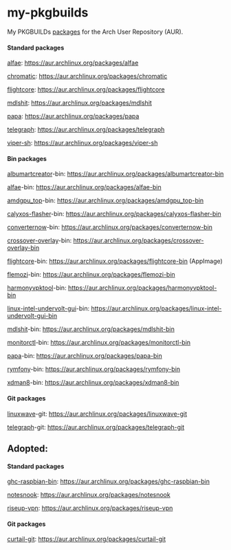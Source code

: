 # my-pkgbuilds
My PKGBUILDs [packages](https://aur.archlinux.org/packages?K=begin-theadventu&SeB=m) for the Arch User Repository (AUR).

#### Standard packages
[alfae](https://github.com/suchmememanyskill/Alfae): https://aur.archlinux.org/packages/alfae

[chromatic](https://github.com/nate-xyz/chromatic): https://aur.archlinux.org/packages/chromatic

[flightcore](https://github.com/R2NorthstarTools/FlightCore): https://aur.archlinux.org/packages/flightcore

[mdlshit](https://github.com/headassbtw/mdlshit): https://aur.archlinux.org/packages/mdlshit

[papa](https://github.com/AnActualEmerald/papa): https://aur.archlinux.org/packages/papa

[telegraph](https://github.com/fkinoshita/Telegraph): https://aur.archlinux.org/packages/telegraph

[viper-sh](https://github.com/0neGal/viper-sh): https://aur.archlinux.org/packages/viper-sh

#### Bin packages
[albumartcreator](https://github.com/0neGal/albumArtCreator)-bin: https://aur.archlinux.org/packages/albumartcreator-bin

[alfae](https://github.com/suchmememanyskill/Alfae)-bin: https://aur.archlinux.org/packages/alfae-bin

[amdgpu_top](https://github.com/Umio-Yasuno/amdgpu_top)-bin: https://aur.archlinux.org/packages/amdgpu_top-bin

[calyxos-flasher](https://gitlab.com/CalyxOS/device-flasher)-bin: https://aur.archlinux.org/packages/calyxos-flasher-bin

[converternow](https://github.com/ferraridamiano/ConverterNOW)-bin: https://aur.archlinux.org/packages/converternow-bin

[crossover-overlay](https://github.com/lacymorrow/crossover)-bin: https://aur.archlinux.org/packages/crossover-overlay-bin

[flightcore](https://github.com/R2NorthstarTools/FlightCore)-bin: https://aur.archlinux.org/packages/flightcore-bin (AppImage)

[flemozi](https://github.com/KRTirtho/flemozi)-bin: https://aur.archlinux.org/packages/flemozi-bin

[harmonyvpktool](https://github.com/harmonytf/HarmonyVPKTool)-bin: https://aur.archlinux.org/packages/harmonyvpktool-bin

[linux-intel-undervolt-gui](https://github.com/lukechadwick/linux-intel-undervolt-gui)-bin: https://aur.archlinux.org/packages/linux-intel-undervolt-gui-bin

[mdlshit](https://github.com/headassbtw/mdlshit)-bin: https://aur.archlinux.org/packages/mdlshit-bin

[monitorctl](https://github.com/5iddy/monitorctl)-bin: https://aur.archlinux.org/packages/monitorctl-bin

[papa](https://github.com/AnActualEmerald/papa)-bin: https://aur.archlinux.org/packages/papa-bin

[rymfony](https://github.com/Orbitale/Rymfony)-bin: https://aur.archlinux.org/packages/rymfony-bin

[xdman8](https://github.com/subhra74/xdm-experimental-binaries)-bin: https://aur.archlinux.org/packages/xdman8-bin

#### Git packages

[linuxwave](https://github.com/orhun/linuxwave)-git: https://aur.archlinux.org/packages/linuxwave-git

[telegraph](https://github.com/fkinoshita/Telegraph)-git: https://aur.archlinux.org/packages/telegraph-git

## Adopted:

#### Standard packages
[ghc-raspbian-bin](https://archive.raspbian.org/raspbian/pool/main/g/ghc): https://aur.archlinux.org/packages/ghc-raspbian-bin

[notesnook](https://github.com/streetwriters/notesnook): https://aur.archlinux.org/packages/notesnook

[riseup-vpn](https://github.com/leapcode/bitmask-vpn): https://aur.archlinux.org/packages/riseup-vpn

#### Git packages
[curtail-git](https://github.com/Huluti/Curtail): https://aur.archlinux.org/packages/curtail-git
